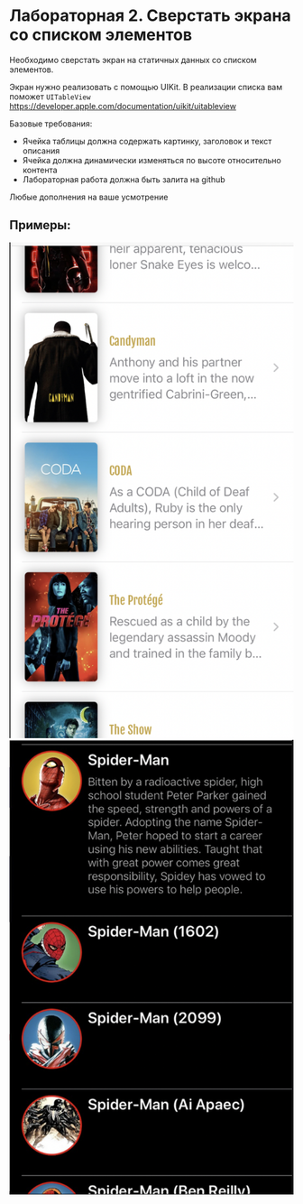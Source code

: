 # Лабораторная 2. Сверстать экрана со списком элементов

Необходимо сверстать экран на статичных данных со списком элементов. 

Экран нужно реализовать с помощью UIKit.
В реализации списка вам поможет ```UITableView```
https://developer.apple.com/documentation/uikit/uitableview

Базовые требования:
- Ячейка таблицы должна содержать картинку, заголовок и текст описания
- Ячейка должна динамически изменяться по высоте относительно контента
- Лабораторная работа должна быть залита на github

Любые дополнения на ваше усмотрение 
## Примеры:
![](./Images/4.png)
![](./Images/5.png)